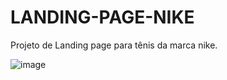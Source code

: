 # LANDING-PAGE-NIKE

Projeto de Landing page para tênis da marca nike.

![image](https://user-images.githubusercontent.com/95653155/176981114-73d526cd-2b5d-433c-9c1f-d3e233607777.png)
